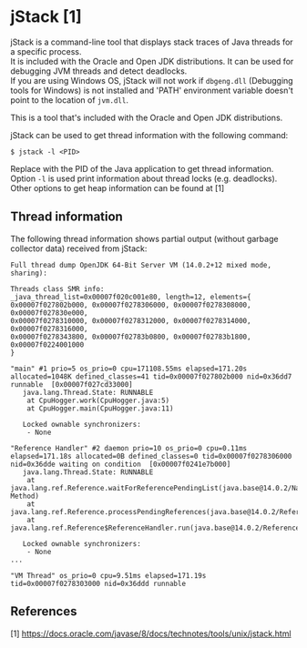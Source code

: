 # jStack [1]
jStack is a command-line tool that displays stack traces of Java threads for a specific process. <br>
It is included with the Oracle and Open JDK distributions. It can be used for debugging JVM threads and detect deadlocks. <br>
If you are using Windows OS, jStack will not work if `dbgeng.dll` (Debugging tools for Windows) is not installed and 'PATH' environment variable doesn't point to the location of `jvm.dll`.<br>

This is a tool that's included with the Oracle and Open JDK distributions. <br>

jStack can be used to get thread information with the following command:<br>

```
$ jstack -l <PID>
```

Replace <PID> with the PID of the Java application to get thread information.
Option `-l` is used print information about thread locks (e.g. deadlocks). Other options to get heap information can be found at [1]<br>

## Thread information
The following thread information shows partial output (without garbage collector data) received from jStack:
```
Full thread dump OpenJDK 64-Bit Server VM (14.0.2+12 mixed mode, sharing):

Threads class SMR info:
_java_thread_list=0x00007f020c001e80, length=12, elements={
0x00007f027802b000, 0x00007f0278306000, 0x00007f0278308000, 0x00007f027830e000,
0x00007f0278310000, 0x00007f0278312000, 0x00007f0278314000, 0x00007f0278316000,
0x00007f0278343800, 0x00007f02783b0800, 0x00007f02783b1800, 0x00007f0224001000
}

"main" #1 prio=5 os_prio=0 cpu=171108.55ms elapsed=171.20s allocated=1048K defined_classes=41 tid=0x00007f027802b000 nid=0x36dd7 runnable  [0x00007f027cd33000]
   java.lang.Thread.State: RUNNABLE
	at CpuHogger.work(CpuHogger.java:5)
	at CpuHogger.main(CpuHogger.java:11)

   Locked ownable synchronizers:
	- None

"Reference Handler" #2 daemon prio=10 os_prio=0 cpu=0.11ms elapsed=171.18s allocated=0B defined_classes=0 tid=0x00007f0278306000 nid=0x36dde waiting on condition  [0x00007f0241e7b000]
   java.lang.Thread.State: RUNNABLE
	at java.lang.ref.Reference.waitForReferencePendingList(java.base@14.0.2/Native Method)
	at java.lang.ref.Reference.processPendingReferences(java.base@14.0.2/Reference.java:241)
	at java.lang.ref.Reference$ReferenceHandler.run(java.base@14.0.2/Reference.java:213)

   Locked ownable synchronizers:
	- None
...

"VM Thread" os_prio=0 cpu=9.51ms elapsed=171.19s tid=0x00007f0278303000 nid=0x36ddd runnable  

```
## References
[1] https://docs.oracle.com/javase/8/docs/technotes/tools/unix/jstack.html <br>
